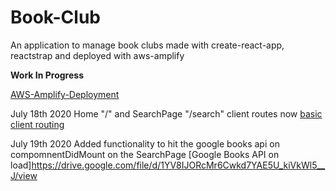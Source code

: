 # Book-Club
An application to manage book clubs made with create-react-app, reactstrap and deployed with aws-amplify

**Work In Progress**

[AWS-Amplify-Deployment](https://master.d3ghrbf69ms0s4.amplifyapp.com/)

July 18th 2020
Home "/" and SearchPage "/search" client routes now
[basic client routing](https://drive.google.com/file/d/1ko3YiuScsLRZX7K5vafv9btGAMpD4VPs/view)

July 19th 2020
Added functionality to hit the google books api on compomnentDidMount on the SearchPage
[Google Books API on load]https://drive.google.com/file/d/1YV8IJORcMr6Cwkd7YAE5U_kiVkWl5__J/view
